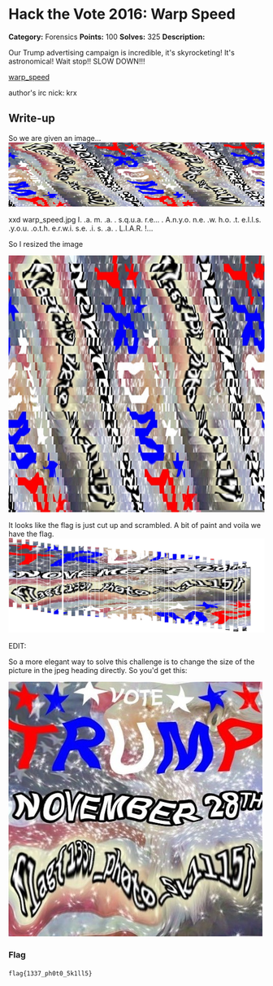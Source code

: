 # Hack the Vote 2016: Warp Speed

**Category:** Forensics
**Points:** 100
**Solves:** 325
**Description:**

Our Trump advertising campaign is incredible, it's skyrocketing! It's astronomical! Wait stop!! SLOW DOWN!!!

[warp_speed](warp_speed.jpg)

author's irc nick: krx

## Write-up

So we are given an image...
![image](warp_speed.jpg)

xxd warp_speed.jpg
I. .a. m. .a. . s.q.u.a. r.e... . A.n.y.o. n.e. .w. h.o. .t. e.l.l.s. .y.o.u. .o.t.h. e.r.w.i. s.e. .i. s. .a. . L.I.A.R. !...

So I resized the image 

![image](square_warp_speed.jpg)

It looks like the flag is just cut up and scrambled. A bit of paint and voila we have the flag. 
![image](flag.jpg)

EDIT:

So a more elegant way to solve this challenge is to change the size of the picture in the jpeg heading directly. So you'd get this:

![image](proper_warp_speed.jpg)

### Flag

`flag{1337_ph0t0_5k1ll5}`

